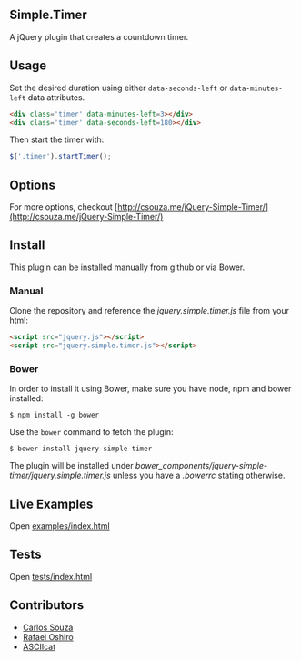 ## Simple.Timer

A jQuery plugin that creates a countdown timer.


## Usage

Set the desired duration using either `data-seconds-left` or `data-minutes-left` data attributes.

```HTML
<div class='timer' data-minutes-left=3></div>
<div class='timer' data-seconds-left=180></div>
```

Then start the timer with:

```javascript
$('.timer').startTimer();
```

## Options

For more options, checkout [http://csouza.me/jQuery-Simple-Timer/](http://csouza.me/jQuery-Simple-Timer/)

## Install

This plugin can be installed manually from github or via Bower.

### Manual

Clone the repository and reference the *jquery.simple.timer.js* file from your html:

```HTML
<script src="jquery.js"></script>
<script src="jquery.simple.timer.js"></script>
```

### Bower

In order to install it using Bower, make sure you have node, npm and bower installed:

```
$ npm install -g bower
```

Use the `bower` command to fetch the plugin:

```
$ bower install jquery-simple-timer
```

The plugin will be installed under *bower_components/jquery-simple-timer/jquery.simple.timer.js* unless you have a *.bowerrc* stating otherwise.

## Live Examples

Open [examples/index.html](https://rawgit.com/caike/jQuery-Simple-Timer/master/examples/index.html)

## Tests

Open [tests/index.html](https://rawgit.com/caike/jQuery-Simple-Timer/master/tests/index.html)

## Contributors

* [Carlos Souza](https://github.com/caike)
* [Rafael Oshiro](https://github.com/roshiro)
* [ASCIIcat](https://github.com/ASCIIcat)

